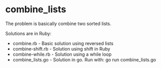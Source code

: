 # combine_lists

The problem is basically combine two sorted lists.

Solutions are in Ruby:

- combine.rb - Basic solution using reversed lists
- combine-shift.rb - Solution using shift in Ruby
- combine-while.rb - Solution using a while loop
- combine_lists.go - Solution in go. Run with: go run combine_lists.go
